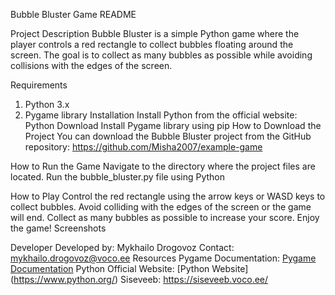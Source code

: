 Bubble Bluster Game README

Project Description
Bubble Bluster is a simple Python game where the player controls a red rectangle to collect bubbles floating around the screen. The goal is to collect as many bubbles as possible while avoiding collisions with the edges of the screen.

Requirements
1. Python 3.x
2. Pygame library
Installation
Install Python from the official website: Python Download
Install Pygame library using pip
How to Download the Project
You can download the Bubble Bluster project from the GitHub repository: https://github.com/Misha2007/example-game

How to Run the Game
Navigate to the directory where the project files are located.
Run the bubble_bluster.py file using Python

How to Play
Control the red rectangle using the arrow keys or WASD keys to collect bubbles.
Avoid colliding with the edges of the screen or the game will end.
Collect as many bubbles as possible to increase your score.
Enjoy the game!
Screenshots

Developer
Developed by: Mykhailo Drogovoz
Contact: mykhailo.drogovoz@voco.ee
Resources
Pygame Documentation: [Pygame Documentation](https://www.pygame.org/docs/)
Python Official Website: [Python Website] (https://www.python.org/)
Siseveeb: https://siseveeb.voco.ee/

